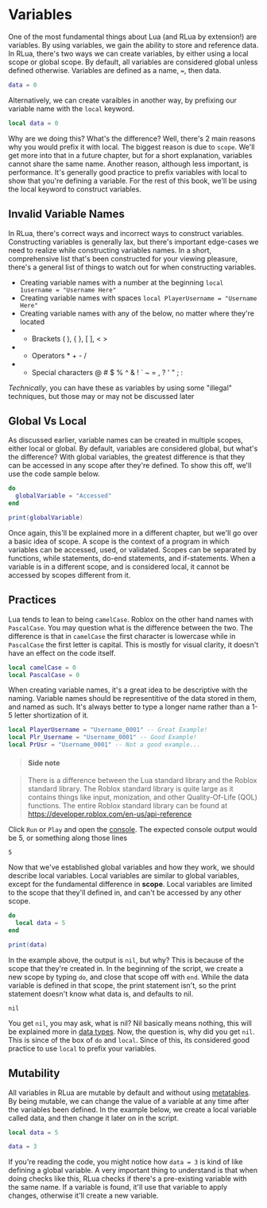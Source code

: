 # Variables

One of the most fundamental things about Lua (and RLua by extension!) are variables. By using variables, we gain the ability to store and reference data. In RLua, there's two ways we can create variables, by either using a local scope or global scope. By default, all variables are considered global unless defined otherwise. Variables are defined as a name, `=`, then data.

```lua
data = 0
```

Alternatively, we can create varaibles in another way, by prefixing our variable name with the `local` keyword.

```lua
local data = 0
```

Why are we doing this? What's the difference? Well, there's 2 main reasons why you would prefix it with local. The biggest reason is due to `scope`. We'll get more into that in a future chapter, but for a short explanation, variables cannot share the same name. Another reason, although less important, is performance. It's generally good practice to prefix variables with local to show that you're defining a variable. For the rest of this book, we'll be using the local keyword to construct variables.





## Invalid Variable Names

In RLua, there's correct ways and incorrect ways to construct variables. Constructing variables is generally lax, but there's important edge-cases we need to realize while constructing variables names. In a short, comprehensive list that's been constructed for your viewing pleasure, there's a general list of things to watch out for when constructing variables.

- Creating variable names with a number at the beginning `local 1username = "Username Here" `
- Creating variable names with spaces `local PlayerUsername = "Username Here"`
- Creating variable names with any of the below, no matter where they're located 
- - Brackets ( ), { }, [ ], < >
- - Operators \* + - /
- - Special characters @ # \$ % ^ & ! ` ~ = , ? ' " ; :

_Technically_, you can have these as variables by using some "illegal" techniques, but those may or may not be discussed later





## Global Vs Local
As discussed earlier, variable names can be created in multiple scopes, either local or global. By default, variables are considered global, but what's the difference? With global variables, the greatest difference is that they can be accessed in any scope after they're defined. To show this off, we'll use the code sample below.

```lua
do
  globalVariable = "Accessed"
end

print(globalVariable)
```

Once again, this'll be explained more in a different chapter, but we'll go over a basic idea of scope. A scope is the context of a program in which variables can be accessed, used, or validated. Scopes can be separated by functions, while statements, do-end statements, and if-statements. When a variable is in a different scope, and is considered local, it cannot be accessed by scopes different from it.





## Practices

Lua tends to lean to being `camelCase`. Roblox on the other hand names with `PascalCase`. You may question what is the difference between the two. The difference is that in `camelCase` the first character is lowercase while in `PascalCase` the first letter is capital. This is mostly for visual clarity, it doesn't have an effect on the code itself.

```lua
local camelCase = 0
local PascalCase = 0
```

When creating variable names, it's a great idea to be descriptive with the naming. Variable names should be representitive of the data stored in them, and named as such. It's always better to type a longer name rather than a 1-5 letter shortization of it. 

```lua
local PlayerUsername = "Username_0001" -- Great Example!
local Plr_Username = "Username_0001" -- Good Example! 
local PrUsr = "Username_0001" -- Not a good example...
```





> #### Side note

> There is a difference between the Lua standard library and the Roblox standard library.
> The Roblox standard library is quite large as it contains things like input, monization, and other Quality-Of-Life (QOL) functions.
> The entire Roblox standard library can be found at <https://developer.roblox.com/en-us/api-reference>

Click `Run` or `Play` and open the [console](https://developer.roblox.com/en-us/articles/Developer-Console). The expected console output would be 5, or something along those lines

```log
5
```

Now that we've established global variables and how they work, we should describe local variables. Local variables are similar to global variables, except for the fundamental difference in **scope**. Local variables are limited to the scope that they'll defined in, and can't be accessed by any other scope.

```lua
do
  local data = 5
end

print(data)
```

In the example above, the output is `nil`, but why? This is because of the scope that they're created in. In the beginning of the script, we create a new scope by typing `do`, and close that scope off with `end`. While the data variable is defined in that scope, the print statement isn't, so the print statement doesn't know what data is, and defaults to nil.

```log
nil
```

You get `nil`, you may ask, what is nil? Nil basically means nothing, this will be explained more in [data types](./ch01-02-data-types.md). Now, the question is, why did you get `nil`. This is since of the box of `do` and `local`. Since of this, its considered good practice to use `local` to prefix your variables.





## Mutability

All variables in RLua are mutable by default and without using [metatables](https://www.lua.org/pil/13.html). By being mutable, we can change the value of a variable at any time after the variables been defined. In the example below, we create a local variable called data, and then change it later on in the script.

```lua
local data = 5

data = 3
```

If you're reading the code, you might notice how `data = 3` is kind of like defining a global variable. A very important thing to understand is that when doing checks like this, RLua checks if there's a pre-existing variable with the same name. If a variable is found, it'll use that variable to apply changes, otherwise it'll create a new variable. 
